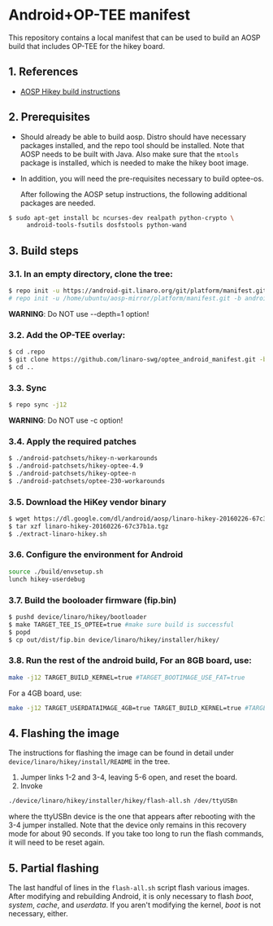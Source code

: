 # Android+OP-TEE manifest

This repository contains a local manifest that can be used to build an
AOSP build that includes OP-TEE for the hikey board.

## 1. References

* [AOSP Hikey build instructions][1]

## 2. Prerequisites

* Should already be able to build aosp.  Distro should have necessary
  packages installed, and the repo tool should be installed.  Note
  that AOSP needs to be built with Java.  Also make sure that
  the `mtools` package is installed, which is needed to make the hikey
  boot image.

* In addition, you will need the pre-requisites necessary to build
  optee-os.

  After following the AOSP setup instructions, the following
  additional packages are needed.

```bash
$ sudo apt-get install bc ncurses-dev realpath python-crypto \
     android-tools-fsutils dosfstools python-wand
```

## 3. Build steps

### 3.1. In an empty directory, clone the tree:
```bash
$ repo init -u https://android-git.linaro.org/git/platform/manifest.git -b android-7.1.1_r22 -g "default,-non-default,-device,hikey,fugu"
# repo init -u /home/ubuntu/aosp-mirror/platform/manifest.git -b android-7.1.1_r22 -g "default,-non-default,-device,hikey,fugu" -p linux --depth=1
```
**WARNING**: Do NOT use --depth=1 option!
### 3.2. Add the OP-TEE overlay:
```bash
$ cd .repo
$ git clone https://github.com/linaro-swg/optee_android_manifest.git -b hikey-n-4.9 local_manifests
$ cd ..
```
### 3.3. Sync
```bash
$ repo sync -j12
```
**WARNING**: Do NOT use -c option!
### 3.4. Apply the required patches
``` bash
$ ./android-patchsets/hikey-n-workarounds
$ ./android-patchsets/hikey-optee-4.9
$ ./android-patchsets/hikey-optee-n
$ ./android-patchsets/optee-230-workarounds
```
### 3.5. Download the HiKey vendor binary
```bash
$ wget https://dl.google.com/dl/android/aosp/linaro-hikey-20160226-67c37b1a.tgz
$ tar xzf linaro-hikey-20160226-67c37b1a.tgz
$ ./extract-linaro-hikey.sh
```
### 3.6. Configure the environment for Android
```bash
source ./build/envsetup.sh
lunch hikey-userdebug
```
### 3.7. Build the booloader firmware (fip.bin)
```bash
$ pushd device/linaro/hikey/bootloader
$ make TARGET_TEE_IS_OPTEE=true #make sure build is successful
$ popd
$ cp out/dist/fip.bin device/linaro/hikey/installer/hikey/
```

### 3.8. Run the rest of the android build, For an 8GB board, use:
```bash
make -j12 TARGET_BUILD_KERNEL=true #TARGET_BOOTIMAGE_USE_FAT=true
```
For a 4GB board, use:
```bash
make -j12 TARGET_USERDATAIMAGE_4GB=true TARGET_BUILD_KERNEL=true #TARGET_BOOTIMAGE_USE_FAT=true
```

## 4. Flashing the image
The instructions for flashing the image can be found in detail under
`device/linaro/hikey/install/README` in the tree.
1. Jumper links 1-2 and 3-4, leaving 5-6 open, and reset the board.
2. Invoke
```bash
./device/linaro/hikey/installer/hikey/flash-all.sh /dev/ttyUSBn
```
where the ttyUSBn device is the one that appears after rebooting with
the 3-4 jumper installed.  Note that the device only remains in this
recovery mode for about 90 seconds.  If you take too long to run the
flash commands, it will need to be reset again.

## 5. Partial flashing
The last handful of lines in the `flash-all.sh` script flash various
images.  After modifying and rebuilding Android, it is only necessary
to flash *boot*, *system*, *cache*, and *userdata*.  If you aren't
modifying the kernel, *boot* is not necessary, either.

[1]: https://source.android.com/source/devices.html
